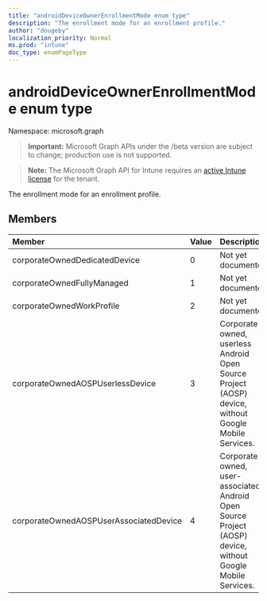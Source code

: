```yaml
---
title: "androidDeviceOwnerEnrollmentMode enum type"
description: "The enrollment mode for an enrollment profile."
author: "dougeby"
localization_priority: Normal
ms.prod: "intune"
doc_type: enumPageType
---
```


# androidDeviceOwnerEnrollmentMode enum type

Namespace: microsoft.graph

> **Important:** Microsoft Graph APIs under the /beta version are subject to change; production use is not supported.

> **Note:** The Microsoft Graph API for Intune requires an [active Intune license](https://go.microsoft.com/fwlink/?linkid=839381) for the tenant.

The enrollment mode for an enrollment profile.

## Members
|Member|Value|Description|
|:---|:---|:---|
|corporateOwnedDedicatedDevice|0|Not yet documented|
|corporateOwnedFullyManaged|1|Not yet documented|
|corporateOwnedWorkProfile|2|Not yet documented|
|corporateOwnedAOSPUserlessDevice|3|Corporate owned, userless Android Open Source Project (AOSP) device, without Google Mobile Services.|
|corporateOwnedAOSPUserAssociatedDevice|4|Corporate owned, user-associated Android Open Source Project (AOSP) device, without Google Mobile Services.|






